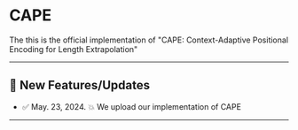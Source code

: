# CAPE
The this is the official implementation of "CAPE: Context-Adaptive Positional Encoding for Length Extrapolation"

---
## 🚩 **New Features/Updates**
- ✅ May. 23, 2024. 💥 We upload our implementation of CAPE

---
